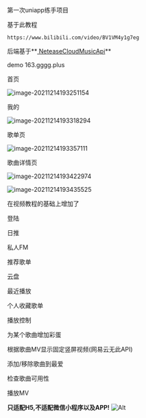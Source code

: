 第一次uniapp练手项目

基于此教程

```
https://www.bilibili.com/video/BV1VM4y1g7eg
```

后端基于**[ NeteaseCloudMusicApi](https://github.com/Binaryify/NeteaseCloudMusicApi)**

demo  163.gggg.plus

首页

![image-20211214193251154](https://qinfengge-1256120090.cos.ap-chengdu.myqcloud.com/hexo/cos/image-20211214193251154.png)

我的

![image-20211214193318294](https://qinfengge-1256120090.cos.ap-chengdu.myqcloud.com/hexo/cos/image-20211214193318294.png)

歌单页

![image-20211214193357111](https://qinfengge-1256120090.cos.ap-chengdu.myqcloud.com/hexo/cos/image-20211214194334335.png)

歌曲详情页

![image-20211214193422974](https://qinfengge-1256120090.cos.ap-chengdu.myqcloud.com/hexo/cos/image-20211214193422974.png)

![image-20211214193435525](https://qinfengge-1256120090.cos.ap-chengdu.myqcloud.com/hexo/cos/image-20211214193435525.png)

在视频教程的基础上增加了

登陆

日推

私人FM

推荐歌单

云盘

最近播放

个人收藏歌单

播放控制

为某个歌曲增加彩蛋

根据歌曲MV显示固定竖屏视频(网易云无此API)

添加/移除歌曲到最爱

检查歌曲可用性

播放MV

**只适配H5,不适配微信小程序以及APP!**
![Alt](https://repobeats.axiom.co/api/embed/2f9ab850a32723f4fcf273f17e14d2368f5a76cb.svg "Repobeats analytics image")
